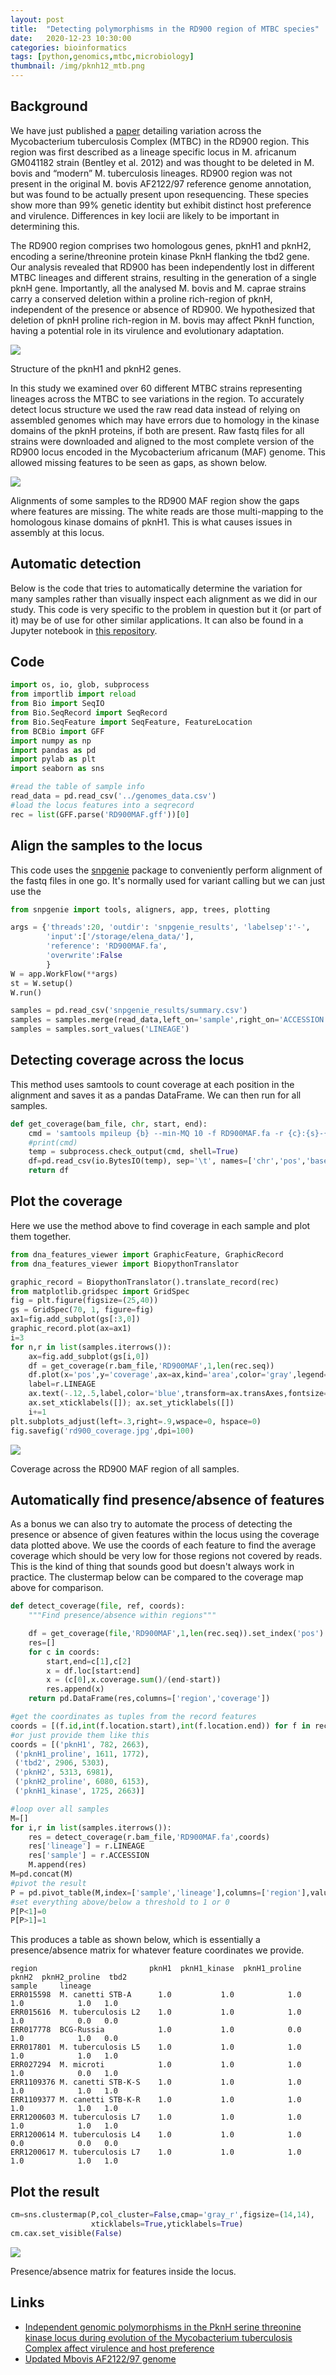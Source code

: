 ```yaml
---
layout: post
title:  "Detecting polymorphisms in the RD900 region of MTBC species"
date:   2020-12-23 10:30:00
categories: bioinformatics
tags: [python,genomics,mtbc,microbiology]
thumbnail: /img/pknh12_mtb.png
---
```


## Background

We have just published a [paper](https://journals.plos.org/plospathogens/article?id=10.1371/journal.ppat.1009061) detailing variation across the Mycobacterium tuberculosis Complex (MTBC) in the RD900 region. This region was first described as a lineage specific locus in M. africanum GM041182 strain (Bentley et al. 2012) and was thought to be deleted in M. bovis and “modern” M. tuberculosis lineages. RD900 region was not present in the original M. bovis AF2122/97 reference genome annotation, but was found to be actually present upon resequencing. These species show more than 99% genetic identity but exhibit distinct host preference and virulence. Differences in key locii are likely to be important in determining this.

The RD900 region comprises two homologous genes, pknH1 and pknH2, encoding a serine/threonine protein kinase PknH flanking the tbd2 gene. Our analysis revealed that RD900 has been independently lost in different MTBC lineages and different strains, resulting in the generation of a single pknH gene. Importantly, all the analysed M. bovis and M. caprae strains carry a conserved deletion within a proline rich-region of pknH, independent of the presence or absence of RD900. We hypothesized that deletion of pknH proline rich-region in M. bovis may affect PknH function, having a potential role in its virulence and evolutionary adaptation.

<div style="width: auto;">
 <a href="/img/pknh12_mtb.png"> <img class="small-scaled" src="/img/pknh12_mtb.png"></a>  
   <p class="caption">Structure of the pknH1 and pknH2 genes.</p>
</div>

In this study we examined over 60 different MTBC strains representing lineages across the MTBC to see variations in the region. To accurately detect locus structure we used the raw read data instead of relying on assembled genomes which may have errors due to homology in the kinase domains of the pknH proteins, if both are present. Raw fastq files for all strains were downloaded and aligned to the most complete version of the RD900 locus encoded in the Mycobacterium africanum (MAF) genome. This allowed missing features to be seen as gaps, as shown below.

<div style="width: auto;">
 <a href="/img/rd900_alignments_igv.png"> <img class="small-scaled" src="/img/rd900_alignments_igv.png"></a>  
   <p class="caption">Alignments of some samples to the RD900 MAF region show the gaps where features are missing. The white reads are those multi-mapping to the homologous kinase domains of pknH1. This is what causes issues in assembly at this locus.</p>
</div>

## Automatic detection

Below is the code that tries to automatically determine the variation for many samples rather than visually inspect each alignment as we did in our study. This code is very specific to the problem in question but it (or part of it) may be of use for other similar applications. It can also be found in a Jupyter notebook in [this repository](https://github.com/dmnfarrell/mtbc_analyses/tree/master/rd900).

## Code

```python
import os, io, glob, subprocess
from importlib import reload
from Bio import SeqIO
from Bio.SeqRecord import SeqRecord
from Bio.SeqFeature import SeqFeature, FeatureLocation
from BCBio import GFF
import numpy as np
import pandas as pd
import pylab as plt
import seaborn as sns

#read the table of sample info
read_data = pd.read_csv('../genomes_data.csv')
#load the locus features into a seqrecord
rec = list(GFF.parse('RD900MAF.gff'))[0]
```

## Align the samples to the locus

This code uses the [snpgenie](https://github.com/dmnfarrell/snpgenie) package to conveniently perform alignment of the fastq files in one go. It's normally used for variant calling but we can just use the

```python
from snpgenie import tools, aligners, app, trees, plotting

args = {'threads':20, 'outdir': 'snpgenie_results', 'labelsep':'-',  
        'input':['/storage/elena_data/'],        
        'reference': 'RD900MAF.fa',
        'overwrite':False      
        }
W = app.WorkFlow(**args)
st = W.setup()
W.run()

samples = pd.read_csv('snpgenie_results/summary.csv')
samples = samples.merge(read_data,left_on='sample',right_on='ACCESSION')
samples = samples.sort_values('LINEAGE')
```

## Detecting coverage across the locus

This method uses samtools to count coverage at each position in the alignment and saves it as a pandas DataFrame. We can then run for all samples.

```python
def get_coverage(bam_file, chr, start, end):
    cmd = 'samtools mpileup {b} --min-MQ 10 -f RD900MAF.fa -r {c}:{s}-{e}'.format(c=chr,s=start,e=end,b=bam_file)
    #print(cmd)
    temp = subprocess.check_output(cmd, shell=True)    
    df=pd.read_csv(io.BytesIO(temp), sep='\t', names=['chr','pos','base','coverage','q','c'])
    return df
```

## Plot the coverage

Here we use the method above to find coverage in each sample and plot them together.

```python
from dna_features_viewer import GraphicFeature, GraphicRecord
from dna_features_viewer import BiopythonTranslator

graphic_record = BiopythonTranslator().translate_record(rec)
from matplotlib.gridspec import GridSpec
fig = plt.figure(figsize=(25,40))
gs = GridSpec(70, 1, figure=fig)
ax1=fig.add_subplot(gs[:3,0])
graphic_record.plot(ax=ax1)
i=3
for n,r in list(samples.iterrows()):
    ax=fig.add_subplot(gs[i,0])
    df = get_coverage(r.bam_file,'RD900MAF',1,len(rec.seq))
    df.plot(x='pos',y='coverage',ax=ax,kind='area',color='gray',legend=False)
    label=r.LINEAGE
    ax.text(-.12,.5,label,color='blue',transform=ax.transAxes,fontsize=12)
    ax.set_xticklabels([]); ax.set_yticklabels([])
    i+=1
plt.subplots_adjust(left=.3,right=.9,wspace=0, hspace=0)
fig.savefig('rd900_coverage.jpg',dpi=100)  
```

<div style="width: auto;">
 <a href="/img/rd900_coverage.jpg"> <img class="small-scaled" src="/img/rd900_coverage.jpg"></a>
  <p class="caption">Coverage across the RD900 MAF region of all samples.</p>
</div>


## Automatically find presence/absence of features

As a bonus we can also try to automate the process of detecting the presence or absence of given features within the locus using the coverage data plotted above. We use the coords of each feature to find the average coverage which should be very low for those regions not covered by reads. This is the kind of thing that sounds good but doesn't always work in practice. The clustermap below can be compared to the coverage map above for comparison.

```python
def detect_coverage(file, ref, coords):
    """Find presence/absence within regions"""

    df = get_coverage(file,'RD900MAF',1,len(rec.seq)).set_index('pos')
    res=[]
    for c in coords:
        start,end=c[1],c[2]
        x = df.loc[start:end]        
        x = (c[0],x.coverage.sum()/(end-start))
        res.append(x)        
    return pd.DataFrame(res,columns=['region','coverage'])

#get the coordinates as tuples from the record features
coords = [(f.id,int(f.location.start),int(f.location.end)) for f in rec.features]
#or just provide them like this
coords = [('pknH1', 782, 2663),
 ('pknH1_proline', 1611, 1772),
 ('tbd2', 2906, 5303),
 ('pknH2', 5313, 6981),
 ('pknH2_proline', 6080, 6153),
 ('pknH1_kinase', 1725, 2663)]

#loop over all samples
M=[]
for i,r in list(samples.iterrows()):
    res = detect_coverage(r.bam_file,'RD900MAF.fa',coords)
    res['lineage'] = r.LINEAGE
    res['sample'] = r.ACCESSION
    M.append(res)
M=pd.concat(M)
#pivot the result
P = pd.pivot_table(M,index=['sample','lineage'],columns=['region'],values='coverage')
#set everything above/below a threshold to 1 or 0
P[P<1]=0
P[P>1]=1
```

This produces a table as shown below, which is essentially a presence/absence matrix for whatever feature coordinates we provide.

```
region                         pknH1  pknH1_kinase  pknH1_proline  pknH2  pknH2_proline  tbd2
sample     lineage                                                                           
ERR015598  M. canetti STB-A      1.0           1.0            1.0    1.0            1.0   1.0
ERR015616  M. tuberculosis L2    1.0           1.0            1.0    1.0            0.0   0.0
ERR017778  BCG-Russia            1.0           1.0            0.0    1.0            1.0   0.0
ERR017801  M. tuberculosis L5    1.0           1.0            1.0    1.0            1.0   1.0
ERR027294  M. microti            1.0           1.0            1.0    1.0            0.0   1.0
ERR1109376 M. canetti STB-K-S    1.0           1.0            1.0    1.0            1.0   1.0
ERR1109377 M. canetti STB-K-R    1.0           1.0            1.0    1.0            1.0   1.0
ERR1200603 M. tuberculosis L7    1.0           1.0            1.0    1.0            1.0   1.0
ERR1200614 M. tuberculosis L4    1.0           1.0            1.0    0.0            0.0   0.0
ERR1200617 M. tuberculosis L7    1.0           1.0            1.0    1.0            1.0   1.0
```

## Plot the result

```python
cm=sns.clustermap(P,col_cluster=False,cmap='gray_r',figsize=(14,14),
                  xticklabels=True,yticklabels=True)
cm.cax.set_visible(False)
```

<div style="width: auto;">
 <a href="/img/rd900_presence_absence .jpg"> <img class="small-scaled" src="/img/rd900_presence_absence.jpg"></a>
  <p class="caption">Presence/absence matrix for features inside the locus.</p>
</div>


## Links

* [Independent genomic polymorphisms in the PknH serine threonine kinase locus during evolution of the Mycobacterium tuberculosis Complex affect virulence and host preference](https://journals.plos.org/plospathogens/article?id=10.1371/journal.ppat.1009061)
* [Updated Mbovis AF2122/97 genome](https://mra.asm.org/content/5/14/e00157-17)
